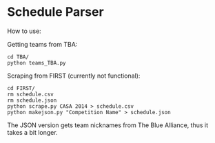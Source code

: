 Schedule Parser
===

How to use:

Getting teams from TBA:
```
cd TBA/
python teams_TBA.py
```

Scraping from FIRST (currently not functional):
```
cd FIRST/
rm schedule.csv
rm schedule.json
python scrape.py CASA 2014 > schedule.csv
python makejson.py "Competition Name" > schedule.json
```

The JSON version gets team nicknames from The Blue Alliance, thus it takes a bit longer.
